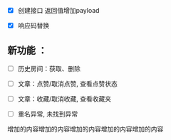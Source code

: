 - [X] 创建接口 返回值增加payload

- [X] 响应码替换

## 新功能 ： 
- [ ] 历史房间：获取、删除     
- [ ] 文章：点赞/取消点赞, 查看点赞状态
- [ ] 文章：收藏/取消收藏, 查看收藏夹

- [ ] 重名异常, 未找到异常

增加的内容增加的内容增加的内容增加的内容增加的内容
